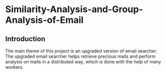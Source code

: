 # Similarity-Analysis-and-Group-Analysis-of-Email

## Introduction
The main theme of this project is an upgraded version of email searcher. The upgraded email searcher helps retrieve precious mails and perform analysis on mails in a distributed way, which is done with the help of many workers.
